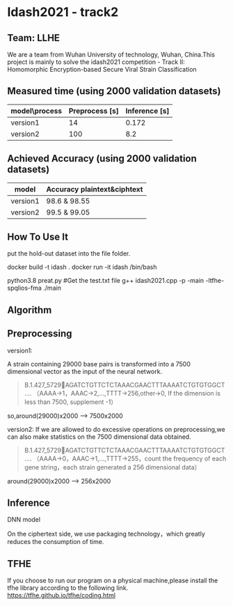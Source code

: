 # Idash2021 - track2
## Team: LLHE
We are a team from Wuhan University of technology, Wuhan, China.This project is mainly to solve the idash2021 competition - Track II: Homomorphic Encryption-based Secure Viral Strain Classification

## Measured time (using 2000 validation datasets)

|model\process|  Preprocess [s]|  Inference [s]|
|----| ---- | ---- |
|version1|  14   |  0.172 |
|version2|  100  |  8.2   |

## Achieved Accuracy (using 2000 validation datasets)

|model|  Accuracy plaintext&ciphtext      |  
|----| ---- |
|version1|  98.6  &  98.55   |
|version2|  99.5  &  99.05   |


## How To Use It
put the hold-out dataset into the file folder.

docker build -t idash .
docker run -it idash /bin/bash

python3.8 preat.py #Get the test.txt file
g++ idash2021.cpp -p -main -ltfhe-spqlios-fma
./main

## Algorithm
## Preprocessing
version1:

A strain containing 29000 base pairs is transformed into a 7500 dimensional vector as the input of the neural network.

>B.1.427_5729AGATCTGTTCTCTAAACGAACTTTAAAATCTGTGTGGCT....
（AAAA->1，AAAC->2,…,TTTT->256,other->0, If the dimension is less than 7500, supplement -1）

so,around(29000)x2000 --> 7500x2000

version2:
If we are allowed to do excessive operations on preprocessing,we can also make statistics on the 7500 dimensional data obtained.

>B.1.427_5729AGATCTGTTCTCTAAACGAACTTTAAAATCTGTGTGGCT....
（AAAA->0，AAAC->1,…,TTTT->255，count the frequency of each gene string，each strain generated a 256 dimensional data）

around(29000)x2000 --> 256x2000

## Inference

DNN model

On the ciphertext side, we use packaging technology，which greatly reduces the consumption of time.


## TFHE
If you choose to run our program on a physical machine,please install the tfhe library according to the following link.
https://tfhe.github.io/tfhe/coding.html





